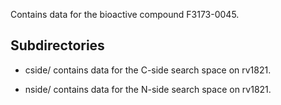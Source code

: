 Contains data for the bioactive compound F3173-0045.

## Subdirectories

- cside/ contains data for the C-side search space on rv1821.

- nside/ contains data for the N-side search space on rv1821.

